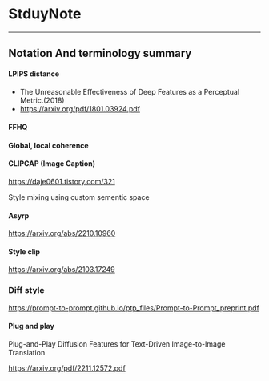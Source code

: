 # StduyNote
---------------------------------------------------------------------------------------------------------------------------------------------------



## Notation And terminology summary

#### LPIPS distance

 - The Unreasonable Effectiveness of Deep Features as a Perceptual Metric.(2018)
 - https://arxiv.org/pdf/1801.03924.pdf

#### FFHQ

#### Global, local coherence

#### CLIPCAP (Image Caption)

https://daje0601.tistory.com/321

Style mixing using custom sementic space

#### Asyrp

https://arxiv.org/abs/2210.10960

#### Style clip

https://arxiv.org/abs/2103.17249

### Diff style

https://prompt-to-prompt.github.io/ptp_files/Prompt-to-Prompt_preprint.pdf

#### Plug and play
Plug-and-Play Diffusion Features for Text-Driven Image-to-Image Translation

https://arxiv.org/pdf/2211.12572.pdf
